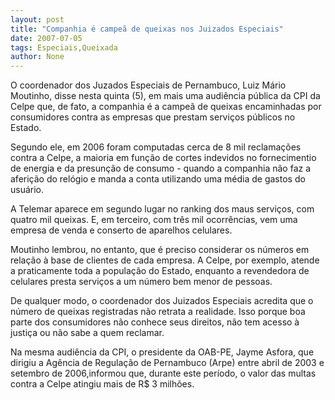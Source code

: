 ```yaml
---
layout: post
title: "Companhia é campeã de queixas nos Juizados Especiais"
date: 2007-07-05
tags: Especiais,Queixada
author: None
---
```

O coordenador dos Juzados Especiais de Pernambuco, Luiz M&aacute;rio Moutinho, disse nesta quinta (5), em mais uma audi&ecirc;ncia p&uacute;blica da CPI da Celpe que, de fato, a companhia &eacute; a campe&atilde; de queixas encaminhadas por consumidores contra as empresas que prestam servi&ccedil;os p&uacute;blicos no Estado. 

Segundo ele, em 2006 foram computadas cerca de 8 mil reclama&ccedil;&otilde;es contra a Celpe, a maioria em fun&ccedil;&atilde;o de cortes indevidos no fornecimentio de energia e da presun&ccedil;&atilde;o de consumo - quando a companhia n&atilde;o faz a aferi&ccedil;&atilde;o do rel&oacute;gio e manda a conta utilizando uma m&eacute;dia de gastos do usu&aacute;rio. 

A Telemar aparece em segundo lugar no ranking dos maus servi&ccedil;os, com quatro mil queixas. E, em terceiro, com tr&ecirc;s mil ocorr&ecirc;ncias, vem uma empresa de venda e conserto de aparelhos celulares. 

Moutinho lembrou, no entanto, que &eacute; preciso considerar os n&uacute;meros em rela&ccedil;&atilde;o &agrave; base de clientes de cada empresa. A Celpe, por exemplo, atende a praticamente toda a popula&ccedil;&atilde;o do Estado, enquanto a revendedora de celulares presta servi&ccedil;os a um n&uacute;mero bem menor de pessoas. 

De qualquer modo, o coordenador dos Juizados Especiais acredita que o n&uacute;mero de queixas registradas n&atilde;o retrata a realidade. Isso porque boa parte dos consumidores n&atilde;o conhece seus direitos, n&atilde;o tem acesso &agrave; justi&ccedil;a ou n&atilde;o sabe a quem reclamar. 

Na mesma audi&ecirc;ncia da CPI, o presidente da OAB-PE, Jayme Asfora, que dirigiu a Ag&ecirc;ncia de Regula&ccedil;&atilde;o de Pernambuco (Arpe) entre abril de 2003 e setembro de 2006,informou que, durante este per&iacute;odo, o valor das multas contra a Celpe atingiu mais de R$ 3 milh&otilde;es. 